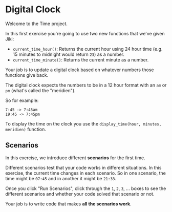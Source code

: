 # Digital Clock

Welcome to the Time project.

In this first exercise you're going to use two new functions that we've given Jiki:

- `current_time_hour()`: Returns the current hour using 24 hour time (e.g. 15 minutes to midnight would return `23`) as a number.
- `current_time_minute()`: Returns the current minute as a number.

Your job is to update a digital clock based on whatever numbers those functions give back.

The digital clock expects the numbers to be in a 12 hour format with an `am` or `pm` (what's called the "meridien").

So for example:

```
7:45 -> 7:45am
19:45 -> 7:45pm
```

To display the time on the clock you use the `display_time(hour, minutes, meridien)` function.

## Scenarios

In this exercise, we introduce different **scenarios** for the first time.

Different scenarios test that your code works in different situations. In this exercise, the current time changes in each scenario. So in one scenario, the time might be `07:45` and in another it might be `21:33`.

Once you click "Run Scenarios", click through the `1`, `2`, `3`, ... boxes to see the different scenarios and whether your code solved that scenario or not.

Your job is to write code that makes **all the scenarios work**.
